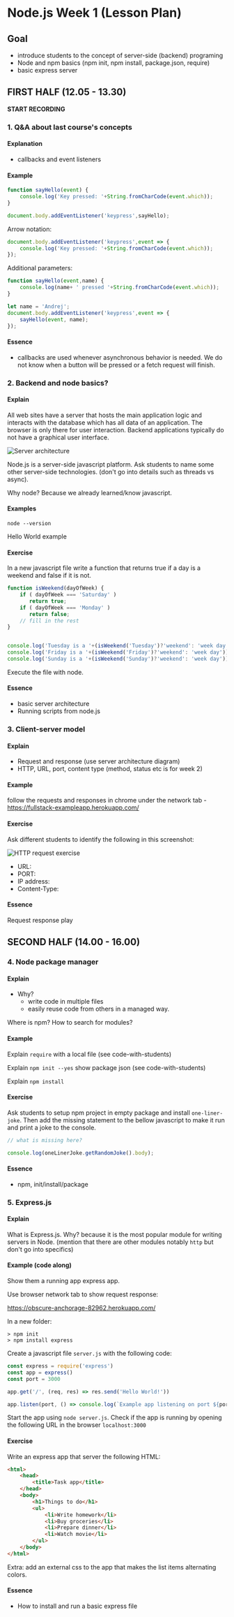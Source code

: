 # Node.js Week 1 (Lesson Plan)

## Goal

* introduce students to the concept of server-side (backend) programing
* Node and npm basics (npm init, npm install, package.json, require)
* basic express server

## FIRST HALF (12.05 - 13.30)

**START RECORDING**

### 1. Q&A about last course's concepts

#### Explanation

* callbacks and event listeners

#### Example

```javascript
function sayHello(event) {
    console.log('Key pressed: '+String.fromCharCode(event.which));
}

document.body.addEventListener('keypress',sayHello);
```

Arrow notation:
```javascript
document.body.addEventListener('keypress',event => {
    console.log('Key pressed: '+String.fromCharCode(event.which));
});
```

Additional parameters:

```javascript
function sayHello(event,name) {
    console.log(name+ ' pressed '+String.fromCharCode(event.which));
}

let name = 'Andrej';
document.body.addEventListener('keypress',event => {
    sayHello(event, name);
});
```

#### Essence

* callbacks are used whenever asynchronous behavior is needed. We do not know when a button will be pressed or a fetch request will finish.

### 2. Backend and node basics?

#### Explain

All web sites have a server that hosts the main application logic and interacts with the database which has all data of an application. The browser is only there for user interaction. Backend applications typically do not have a graphical user interface.

![Server architecture](../assets/Server.png)

Node.js is a server-side javascript platform. 
Ask students to name some other server-side technologies.
(don't go into details such as threads vs async). 

Why node? Because we already learned/know javascript.

#### Examples

`node --version`

Hello World example

#### Exercise

In a new javascript file write a function that returns true if a day is a weekend and false if it is not.

```javascript
function isWeekend(dayOfWeek) {
    if ( dayOfWeek === 'Saturday' ) 
       return true;
    if ( dayOfWeek === 'Monday' ) 
       return false;
    // fill in the rest
}


console.log('Tuesday is a '+(isWeekend('Tuesday')?'weekend': 'week day')); // week day
console.log('Friday is a '+(isWeekend('Friday')?'weekend': 'week day')); // week day
console.log('Sunday is a '+(isWeekend('Sunday')?'weekend': 'week day')); // weekend
```

Execute the file with node.

#### Essence

* basic server architecture
* Running scripts from node.js

### 3. Client-server model

#### Explain

* Request and response (use server architecture diagram)
* HTTP, URL, port, content type (method, status etc is for week 2)

#### Example

follow the requests and responses in chrome under the network tab - https://fullstack-exampleapp.herokuapp.com/

#### Exercise

Ask different students to identify the following in this screenshot:

![HTTP request exercise](../assets/request_exercise.png)

* URL:  
* PORT:  
* IP address:
* Content-Type:

#### Essence

Request response play

## SECOND HALF (14.00 - 16.00)

### 4. Node package manager

#### Explain

* Why? 
  - write code in multiple files
  - easily reuse code from others in a managed way.

Where is npm? How to search for modules?

#### Example

Explain `require` with a local file (see code-with-students)

Explain  `npm init --yes` show package json (see code-with-students)

Explain `npm install` 

#### Exercise

Ask students to setup npm project in empty package and install `one-liner-joke`. Then add the missing statement to the bellow javascript to make it run and print a joke to the console.

```javascript
// what is missing here?

console.log(oneLinerJoke.getRandomJoke().body);
```

#### Essence

* npm, init/install/package

### 5. Express.js

#### Explain

What is Express.js. Why? because it is the most popular module for writing servers in Node.
(mention that there are other modules notably `http` but don't go into specifics)

#### Example (code along)

Show them a running app express app.

Use browser network tab to show request response:

https://obscure-anchorage-82962.herokuapp.com/

In a new folder:
```shell
> npm init
> npm install express
```

Create a javascript file `server.js` with the following code:

```javascript
const express = require('express')
const app = express()
const port = 3000

app.get('/', (req, res) => res.send('Hello World!'))

app.listen(port, () => console.log(`Example app listening on port ${port}!`))
```

Start the app using `node server.js`. Check if the app is running by opening the following URL in the browser `localhost:3000`

#### Exercise 

Write an express app that server the following HTML:

```html
<html>
    <head>
        <title>Task app</title>
    </head>
    <body>
        <h1>Things to do</h1>
        <ul>
            <li>Write homework</li>
            <li>Buy groceries</li>
            <li>Prepare dinner</li>
            <li>Watch movie</li>
        </ul>
    </body>
</html>
```

Extra: add an external css to the app that makes the list items alternating colors.

#### Essence

* How to install and run a basic express file


